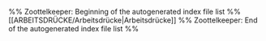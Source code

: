 %% Zoottelkeeper: Beginning of the autogenerated index file list %%
[[ARBEITSDRÜCKE/Arbeitsdrücke|Arbeitsdrücke]]
%% Zoottelkeeper: End of the autogenerated index file list %%
